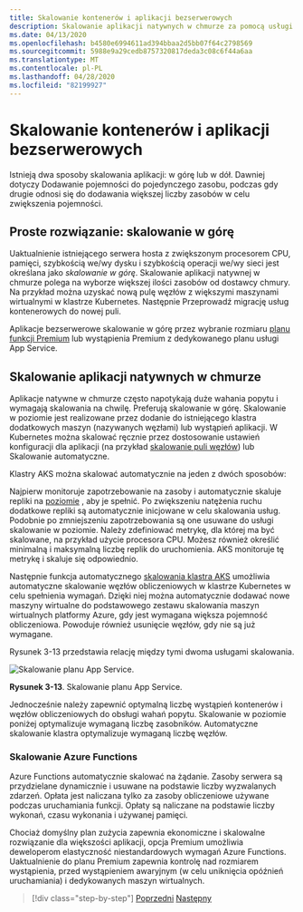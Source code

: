 ```yaml
---
title: Skalowanie kontenerów i aplikacji bezserwerowych
description: Skalowanie aplikacji natywnych w chmurze za pomocą usługi Azure Kubernetes Service w celu spełnienia wymagań użytkownika.
ms.date: 04/13/2020
ms.openlocfilehash: b4580e6994611ad394bbaa2d5bb07f64c2798569
ms.sourcegitcommit: 5988e9a29cedb8757320817deda3c08c6f44a6aa
ms.translationtype: MT
ms.contentlocale: pl-PL
ms.lasthandoff: 04/28/2020
ms.locfileid: "82199927"
---
```

# <a name="scaling-containers-and-serverless-applications"></a>Skalowanie kontenerów i aplikacji bezserwerowych

Istnieją dwa sposoby skalowania aplikacji: w górę lub w dół. Dawniej dotyczy Dodawanie pojemności do pojedynczego zasobu, podczas gdy drugie odnosi się do dodawania większej liczby zasobów w celu zwiększenia pojemności.

## <a name="the-simple-solution-scaling-up"></a>Proste rozwiązanie: skalowanie w górę

Uaktualnienie istniejącego serwera hosta z zwiększonym procesorem CPU, pamięci, szybkością we/wy dysku i szybkością operacji we/wy sieci jest określana jako *skalowanie w górę*. Skalowanie aplikacji natywnej w chmurze polega na wyborze większej ilości zasobów od dostawcy chmury. Na przykład można uzyskać nową pulę węzłów z większymi maszynami wirtualnymi w klastrze Kubernetes. Następnie Przeprowadź migrację usług kontenerowych do nowej puli.

Aplikacje bezserwerowe skalowanie w górę przez wybranie rozmiaru [planu funkcji Premium](https://docs.microsoft.com/azure/azure-functions/functions-scale) lub wystąpienia Premium z dedykowanego planu usługi App Service.

## <a name="scaling-out-cloud-native-apps"></a>Skalowanie aplikacji natywnych w chmurze

Aplikacje natywne w chmurze często napotykają duże wahania popytu i wymagają skalowania na chwilę. Preferują skalowanie w górę. Skalowanie w poziomie jest realizowane przez dodanie do istniejącego klastra dodatkowych maszyn (nazywanych węzłami) lub wystąpień aplikacji. W Kubernetes można skalować ręcznie przez dostosowanie ustawień konfiguracji dla aplikacji (na przykład [skalowanie puli węzłów](https://docs.microsoft.com/azure/aks/use-multiple-node-pools#scale-a-node-pool-manually)) lub Skalowanie automatyczne.

Klastry AKS można skalować automatycznie na jeden z dwóch sposobów:

Najpierw monitoruje zapotrzebowanie na zasoby i automatycznie skaluje repliki na [poziomie](https://docs.microsoft.com/azure/aks/tutorial-kubernetes-scale#autoscale-pods) , aby je spełnić. Po zwiększeniu natężenia ruchu dodatkowe repliki są automatycznie inicjowane w celu skalowania usług. Podobnie po zmniejszeniu zapotrzebowania są one usuwane do usługi skalowanie w poziomie. Należy zdefiniować metrykę, dla której ma być skalowane, na przykład użycie procesora CPU. Możesz również określić minimalną i maksymalną liczbę replik do uruchomienia. AKS monitoruje tę metrykę i skaluje się odpowiednio.

Następnie funkcja automatycznego [skalowania klastra AKS](https://docs.microsoft.com/azure/aks/cluster-autoscaler) umożliwia automatyczne skalowanie węzłów obliczeniowych w klastrze Kubernetes w celu spełnienia wymagań. Dzięki niej można automatycznie dodawać nowe maszyny wirtualne do podstawowego zestawu skalowania maszyn wirtualnych platformy Azure, gdy jest wymagana większa pojemność obliczeniowa. Powoduje również usunięcie węzłów, gdy nie są już wymagane.

Rysunek 3-13 przedstawia relację między tymi dwoma usługami skalowania.

![Skalowanie planu App Service.](./media/aks-cluster-autoscaler.png)

**Rysunek 3-13**. Skalowanie planu App Service.

Jednocześnie należy zapewnić optymalną liczbę wystąpień kontenerów i węzłów obliczeniowych do obsługi wahań popytu. Skalowanie w poziomie poniżej optymalizuje wymaganą liczbę zasobników. Automatyczne skalowanie klastra optymalizuje wymaganą liczbę węzłów.

### <a name="scaling-azure-functions"></a>Skalowanie Azure Functions

Azure Functions automatycznie skalować na żądanie. Zasoby serwera są przydzielane dynamicznie i usuwane na podstawie liczby wyzwalanych zdarzeń. Opłata jest naliczana tylko za zasoby obliczeniowe używane podczas uruchamiania funkcji. Opłaty są naliczane na podstawie liczby wykonań, czasu wykonania i używanej pamięci.

Chociaż domyślny plan zużycia zapewnia ekonomiczne i skalowalne rozwiązanie dla większości aplikacji, opcja Premium umożliwia deweloperom elastyczność niestandardowych wymagań Azure Functions. Uaktualnienie do planu Premium zapewnia kontrolę nad rozmiarem wystąpienia, przed wystąpieniem awaryjnym (w celu uniknięcia opóźnień uruchamiania) i dedykowanych maszyn wirtualnych.

>[!div class="step-by-step"]
>[Poprzedni](deploy-containers-azure.md)
>[Następny](other-deployment-options.md)
